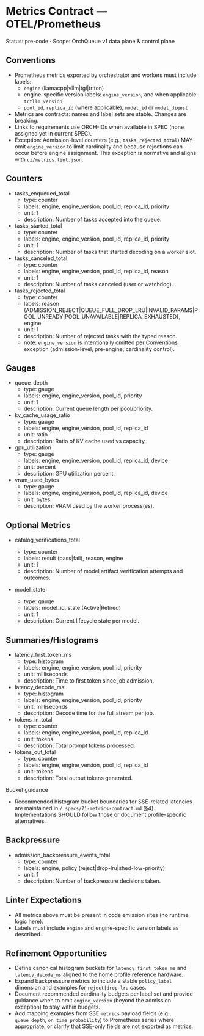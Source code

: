 # Metrics Contract — OTEL/Prometheus

Status: pre-code · Scope: OrchQueue v1 data plane & control plane

## Conventions

- Prometheus metrics exported by orchestrator and workers must include labels:
  - `engine` (llamacpp|vllm|tgi|triton)
  - engine-specific version labels: `engine_version`, and when applicable `trtllm_version`
  - `pool_id`, `replica_id` (where applicable), `model_id` or `model_digest`
- Metrics are contracts: names and label sets are stable. Changes are breaking.
- Links to requirements use ORCH-IDs when available in SPEC (none assigned yet in current SPEC).
- Exception: Admission-level counters (e.g., `tasks_rejected_total`) MAY omit `engine_version` to limit cardinality and because rejections can occur before engine assignment. This exception is normative and aligns with `ci/metrics.lint.json`.

## Counters

- tasks_enqueued_total
  - type: counter
  - labels: engine, engine_version, pool_id, replica_id, priority
  - unit: 1
  - description: Number of tasks accepted into the queue.
- tasks_started_total
  - type: counter
  - labels: engine, engine_version, pool_id, replica_id, priority
  - unit: 1
  - description: Number of tasks that started decoding on a worker slot.
- tasks_canceled_total
  - type: counter
  - labels: engine, engine_version, pool_id, replica_id, reason
  - unit: 1
  - description: Number of tasks canceled (user or watchdog). 
- tasks_rejected_total
  - type: counter
  - labels: reason (ADMISSION_REJECT|QUEUE_FULL_DROP_LRU|INVALID_PARAMS|POOL_UNREADY|POOL_UNAVAILABLE|REPLICA_EXHAUSTED), engine
  - unit: 1
  - description: Number of rejected tasks with the typed reason.
  - note: `engine_version` is intentionally omitted per Conventions exception (admission-level, pre-engine; cardinality control).

## Gauges

- queue_depth
  - type: gauge
  - labels: engine, engine_version, pool_id, priority
  - unit: 1
  - description: Current queue length per pool/priority.
- kv_cache_usage_ratio
  - type: gauge
  - labels: engine, engine_version, pool_id, replica_id
  - unit: ratio
  - description: Ratio of KV cache used vs capacity.
- gpu_utilization
  - type: gauge
  - labels: engine, engine_version, pool_id, replica_id, device
  - unit: percent
  - description: GPU utilization percent.
- vram_used_bytes
  - type: gauge
  - labels: engine, engine_version, pool_id, replica_id, device
  - unit: bytes
  - description: VRAM used by the worker process(es).

## Optional Metrics

- catalog_verifications_total
  - type: counter
  - labels: result (pass|fail), reason, engine
  - unit: 1
  - description: Number of model artifact verification attempts and outcomes.

- model_state
  - type: gauge
  - labels: model_id, state (Active|Retired)
  - unit: 1
  - description: Current lifecycle state per model.

## Summaries/Histograms

- latency_first_token_ms
  - type: histogram
  - labels: engine, engine_version, pool_id, priority
  - unit: milliseconds
  - description: Time to first token since job admission.
- latency_decode_ms
  - type: histogram
  - labels: engine, engine_version, pool_id, priority
  - unit: milliseconds
  - description: Decode time for the full stream per job.
- tokens_in_total
  - type: counter
  - labels: engine, engine_version, pool_id, replica_id
  - unit: tokens
  - description: Total prompt tokens processed.
- tokens_out_total
  - type: counter
  - labels: engine, engine_version, pool_id, replica_id
  - unit: tokens
  - description: Total output tokens generated.

Bucket guidance

- Recommended histogram bucket boundaries for SSE-related latencies are maintained in `/.specs/71-metrics-contract.md` (§4). Implementations SHOULD follow those or document profile-specific alternatives.

## Backpressure

- admission_backpressure_events_total
  - type: counter
  - labels: engine, policy (reject|drop-lru|shed-low-priority)
  - unit: 1
  - description: Number of backpressure decisions taken.

## Linter Expectations

- All metrics above must be present in code emission sites (no runtime logic here).
- Labels must include `engine` and engine-specific version labels as described.

## Refinement Opportunities

- Define canonical histogram buckets for `latency_first_token_ms` and `latency_decode_ms` aligned to the home profile reference hardware.
- Expand backpressure metrics to include a stable `policy_label` dimension and examples for `reject|drop-lru` cases.
- Document recommended cardinality budgets per label set and provide guidance when to omit `engine_version` (beyond the admission exception) to stay within budgets.
- Add mapping examples from SSE `metrics` payload fields (e.g., `queue_depth`, `on_time_probability`) to Prometheus series where appropriate, or clarify that SSE-only fields are not exported as metrics.
